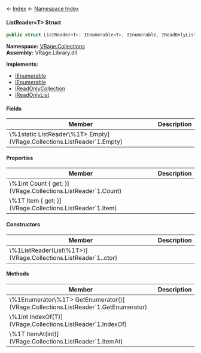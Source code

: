 ← [Index](Api-Index) ← [Namespace Index](Namespace-Index)

#### ListReader&lt;T&gt; Struct

```csharp
public struct ListReader<T>: IEnumerable<T>, IEnumerable, IReadOnlyList<T>, IReadOnlyCollection<T>
```

**Namespace:** [VRage.Collections](VRage.Collections)  
**Assembly:** VRage.Library.dll

**Implements:**  
* [IEnumerable](https://docs.microsoft.com/en-us/dotnet/api/System.Collections.IEnumerable?view=netframework-4.6)  
* [IEnumerable<T>](https://docs.microsoft.com/en-us/dotnet/api/System.Collections.Generic.IEnumerable-1?view=netframework-4.6)  
* [IReadOnlyCollection<T>](https://docs.microsoft.com/en-us/dotnet/api/System.Collections.Generic.IReadOnlyCollection-1?view=netframework-4.6)  
* [IReadOnlyList<T>](https://docs.microsoft.com/en-us/dotnet/api/System.Collections.Generic.IReadOnlyList-1?view=netframework-4.6)

#### Fields

|Member|Description|
|---|---|
|\\%1static ListReader\\%1T> Empty](VRage.Collections.ListReader`1.Empty)||

#### Properties

|Member|Description|
|---|---|
|\\%1int Count { get; }](VRage.Collections.ListReader`1.Count)||
|\\%1T Item { get; }](VRage.Collections.ListReader`1.Item)||

#### Constructors

|Member|Description|
|---|---|
|\\%1ListReader(List\\%1T>)](VRage.Collections.ListReader`1..ctor)||

#### Methods

|Member|Description|
|---|---|
|\\%1Enumerator\\%1T> GetEnumerator()](VRage.Collections.ListReader`1.GetEnumerator)||
|\\%1int IndexOf(T)](VRage.Collections.ListReader`1.IndexOf)||
|\\%1T ItemAt(int)](VRage.Collections.ListReader`1.ItemAt)||

